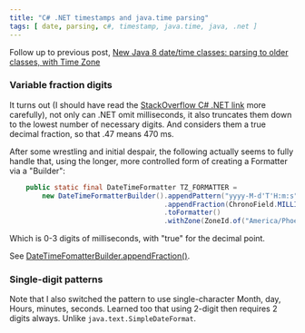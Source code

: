 ```yaml
---
title: "C# .NET timestamps and java.time parsing"
tags: [ date, parsing, c#, timestamp, java.time, java, .net ]
---
```

Follow up to previous post, [New Java 8 date/time classes: parsing to older classes, with Time Zone](https://www.ibm.com/developerworks/community/blogs/Dougclectica/entry/New_Java_8_date_time_classes_parsing_to_older_classes_with_Time_Zone)

### Variable fraction digits

It turns out (I should have read the [StackOverflow C# .NET link](https://stackoverflow.com/questions/18193281/force-json-net-to-include-milliseconds-when-serializing-datetime-even-if-ms-com) more carefully), not only can .NET omit milliseconds, it also truncates them down to the lowest number of necessary digits. And considers them a true decimal fraction, so that .47 means 470 ms.

After some wrestling and initial despair, the following actually seems to fully handle that, using the longer, more controlled form of creating a Formatter via a "Builder":
```java
    public static final DateTimeFormatter TZ_FORMATTER =  
        new DateTimeFormatterBuilder().appendPattern("yyyy-M-d'T'H:m:s")  
                                      .appendFraction(ChronoField.MILLI_OF_SECOND, 0, 3, true)  
                                      .toFormatter()  
                                      .withZone(ZoneId.of("America/Phoenix"));
```

Which is 0-3 digits of milliseconds, with "true" for the decimal point.

See [DateTimeFomatterBuilder.appendFraction()](https://docs.oracle.com/javase/8/docs/api/java/time/format/DateTimeFormatterBuilder.html#appendFraction-java.time.temporal.TemporalField-int-int-boolean-).

### Single-digit patterns

Note that I also switched the pattern to use single-character Month, day, Hours, minutes, seconds. Learned too that using 2-digit then requires 2 digits always. Unlike `java.text.SimpleDateFormat`.
